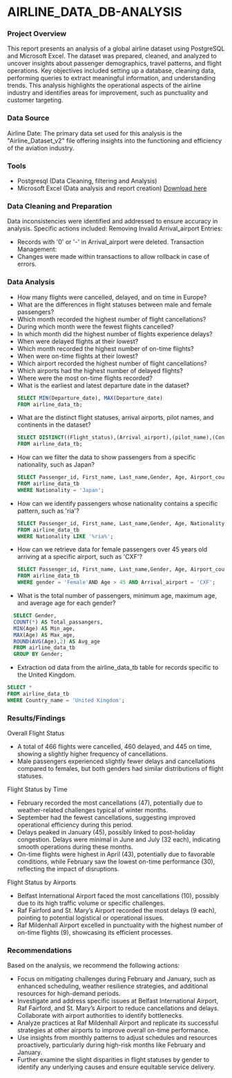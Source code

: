 # AIRLINE_DATA_DB-ANALYSIS

### Project Overview

This report presents an analysis of a global airline dataset using PostgreSQL and Microsoft Excel. The dataset was prepared, cleaned, and analyzed to uncover insights about passenger demographics, travel patterns, and flight operations. Key objectives included setting up a database, cleaning data, performing queries to extract meaningful information, and understanding trends. This analysis highlights the operational aspects of the airline industry and identifies areas for improvement, such as punctuality and customer targeting.

### Data Source

Airline Date: The primary data set used for this analysis is the "Airline_Dataset_v2" file offering insights into the functioning and efficiency of the aviation industry.

### Tools

- Postgresql (Data Cleaning, filtering and Analysis)
- Microsoft Excel (Data analysis and report creation) [Download here](https://docs.google.com/spreadsheets/d/1Df1o9T5V7MXWneaqlRkih0QA22q6xTu1/edit?usp=drive_link&ouid=106771351717866251422&rtpof=true&sd=true)

### Data Cleaning and Preparation

Data inconsistencies were identified and addressed to ensure accuracy in analysis. Specific actions included:
Removing Invalid Arrival_airport Entries:
- Records with '0' or '-' in Arrival_airport were deleted.
Transaction Management:
- Changes were made within transactions to allow rollback in case of errors.

### Data Analysis
- How many flights were cancelled, delayed, and on time in Europe?
- What are the differences in flight statuses between male and female passengers?
- Which month recorded the highest number of flight cancellations?
- During which month were the fewest flights cancelled?
- In which month did the highest number of flights experience delays?
- When were delayed flights at their lowest?
- Which month recorded the highest number of on-time flights?
- When were on-time flights at their lowest?
- Which airport recorded the highest number of flight cancellations?
- Which airports had the highest number of delayed flights?
- Where were the most on-time flights recorded?
- What is the earliest and latest departure date in the dataset?
  ```Sql
  SELECT MIN(Departure_date), MAX(Departure_date)
  FROM airline_data_tb;

- What are the distinct flight statuses, arrival airports, pilot names, and continents in the dataset?
  ```sql
  SELECT DISTINCT((Flight_status),(Arrival_airport),(pilot_name),(Continents))
  FROM airline_data_tb;

- How can we filter the data to show passengers from a specific nationality, such as Japan?
  ```sql
  SELECT Passenger_id, First_name, Last_name,Gender, Age, Airport_country_code, Departure_date, Arrival_airport
  FROM airline_data_tb
  WHERE Nationality = 'Japan';

- How can we identify passengers whose nationality contains a specific pattern, such as 'ria'?
  ```sql
  SELECT Passenger_id, First_name, Last_name,Gender, Age, Nationality, Airport_country_code, Departure_date, Arrival_airport
  FROM airline_data_tb
  WHERE Nationality LIKE '%ria%'; 

- How can we retrieve data for female passengers over 45 years old arriving at a specific airport, such as 'CXF'?
  ```sql
  SELECT Passenger_id, First_name, Last_name,Gender, Age, Airport_country_code, Departure_date, Arrival_airport
  FROM airline_data_tb
  WHERE gender = 'Female'AND Age > 45 AND Arrival_airport = 'CXF';

- What is the total number of passengers, minimum age, maximum age, and average age for each gender?
```sql
  SELECT Gender, 
  COUNT(*) AS Total_passangers,
  MIN(Age) AS Min_age,
  MAX(Age) AS Max_age,
  ROUND(AVG(Age),2) AS Avg_age
  FROM airline_data_tb
  GROUP BY Gender;
```

- Extraction od data from the airline_data_tb table for records specific to the United Kingdom.
```sql
SELECT *
FROM airline_data_tb
WHERE Country_name = 'United Kingdom';
```
  
### Results/Findings

Overall Flight Status
 - A total of 466 flights were cancelled, 460 delayed, and 445 on time, showing a slightly higher frequency of cancellations.
 - Male passengers experienced slightly fewer delays and cancellations compared to females, but both genders had similar distributions of flight statuses.

Flight Status by Time
 - February recorded the most cancellations (47), potentially due to weather-related challenges typical of winter months.
 - September had the fewest cancellations, suggesting improved operational efficiency during this period.
 - Delays peaked in January (45), possibly linked to post-holiday congestion. Delays were minimal in June and July (32 each), indicating smooth operations during these months.
 - On-time flights were highest in April (43), potentially due to favorable conditions, while February saw the lowest on-time performance (30), reflecting the impact of disruptions.

Flight Status by Airports
 - Belfast International Airport faced the most cancellations (10), possibly due to its high traffic volume or specific challenges.
 - Raf Fairford and St. Mary’s Airport recorded the most delays (9 each), pointing to potential logistical or operational issues.
 - Raf Mildenhall Airport excelled in punctuality with the highest number of on-time flights (9), showcasing its efficient processes.

### Recommendations

Based on the analysis, we recommend the following actions:
- Focus on mitigating challenges during February and January, such as enhanced scheduling, weather resilience strategies, and additional resources for high-demand periods.
- Investigate and address specific issues at Belfast International Airport, Raf Fairford, and St. Mary’s Airport to reduce cancellations and delays. Collaborate with airport authorities to identify bottlenecks.
- Analyze practices at Raf Mildenhall Airport and replicate its successful strategies at other airports to improve overall on-time performance.
- Use insights from monthly patterns to adjust schedules and resources proactively, particularly during high-risk months like February and January.
- Further examine the slight disparities in flight statuses by gender to identify any underlying causes and ensure equitable service delivery.

